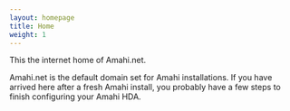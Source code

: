 ```yaml
---
layout: homepage
title: Home
weight: 1
---
```

‎This the internet home of Amahi.net.

Amahi.net is the default domain set for Amahi installations. If you have arrived here after a fresh Amahi install, you probably have a few steps to finish configuring your Amahi HDA.






